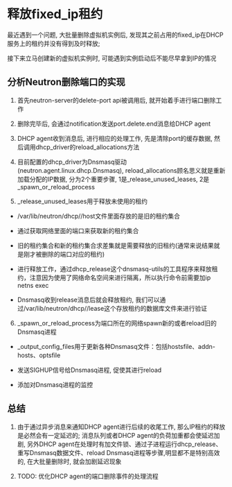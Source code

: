 # 释放fixed_ip租约

最近遇到一个问题, 大批量删除虚拟机实例后, 发现其之前占用的fixed_ip在DHCP服务上的租约并没有得到及时释放;

接下来立马创建新的虚拟机实例时, 可能遇到实例启动后不能尽早拿到IP的情况


## 分析Neutron删除端口的实现

1. 首先neutron-server的delete-port api被调用后, 就开始着手进行端口删除工作

2. 删除完毕后, 会通过notification发送port.delete.end消息给DHCP agent

3. DHCP agent收到消息后, 进行相应的处理工作, 先是清除port的缓存数据, 然后调用dhcp_driver的reload_allocations方法

4. 目前配置的dhcp_driver为Dnsmasq驱动(neutron.agent.linux.dhcp.Dnsmasq), reload_allocations顾名思义就是重新加载分配的IP数据, 分为2个重要步骤, 1是_release_unused_leases, 2是_spawn_or_reload_process

5. _release_unused_leases用于释放未使用的租约

* /var/lib/neutron/dhcp/<net-id>/host文件里面存放的是旧的租约集合

* 通过获取网络里面的端口来获取新的租约集合

* 旧的租约集合和新的租约集合求差集就是需要释放的旧租约(通常来说结果就是刚才被删除的端口对应的租约)

* 进行释放工作，通过dhcp_release这个dnsmasq-utils的工具程序来释放租约，注意因为使用了网络命名空间来进行隔离，所以执行命令前需要加ip netns exec <dhcp-namespace>

* Dnsmasq收到release消息后就会释放租约, 我们可以通过/var/lib/neutron/dhcp/<net-id>/lease这个存放租约的数据库文件来进行验证

6. _spawn_or_reload_process为端口所在的网络spawn新的或者reload旧的Dnsmasq进程

* _output_config_files用于更新各种Dnsmasq文件：包括hostsfile、addn-hosts、optsfile

* 发送SIGHUP信号给Dnsmasq进程, 促使其进行reload

* 添加对Dnsmasq进程的监控


## 总结

1. 由于通过异步消息来通知DHCP agent进行后续的收尾工作, 那么IP租约的释放是必然会有一定延迟的; 消息队列或者DHCP agent的负荷加重都会使延迟加剧, 另外DHCP agent在处理时有加文件锁、通过子进程运行dhcp_release、重写Dnsmasq数据文件、reload Dnsmasq进程等步骤,明显都不是特别高效的, 在大批量删除时, 就会加剧延迟现象

2. TODO: 优化DHCP agent的端口删除事件的处理流程
